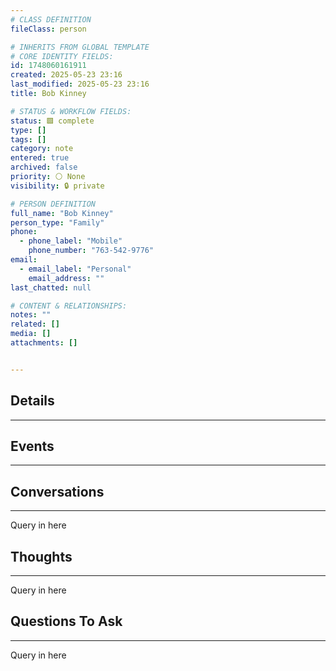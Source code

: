 ```yaml
---
# CLASS DEFINITION
fileClass: person

# INHERITS FROM GLOBAL TEMPLATE
# CORE IDENTITY FIELDS:
id: 1748060161911
created: 2025-05-23 23:16
last_modified: 2025-05-23 23:16
title: Bob Kinney

# STATUS & WORKFLOW FIELDS:
status: 🟩 complete
type: []
tags: []
category: note
entered: true
archived: false
priority: ⚪ None
visibility: 🔒 private

# PERSON DEFINITION
full_name: "Bob Kinney"
person_type: "Family"
phone:
  - phone_label: "Mobile"
    phone_number: "763-542-9776"
email:
  - email_label: "Personal"
    email_address: ""
last_chatted: null

# CONTENT & RELATIONSHIPS:
notes: ""
related: []
media: []
attachments: []


---
```


## Details
---

## Events
---

## Conversations
---
Query in here


## Thoughts
---
Query in here


## Questions To Ask
---
Query in here
